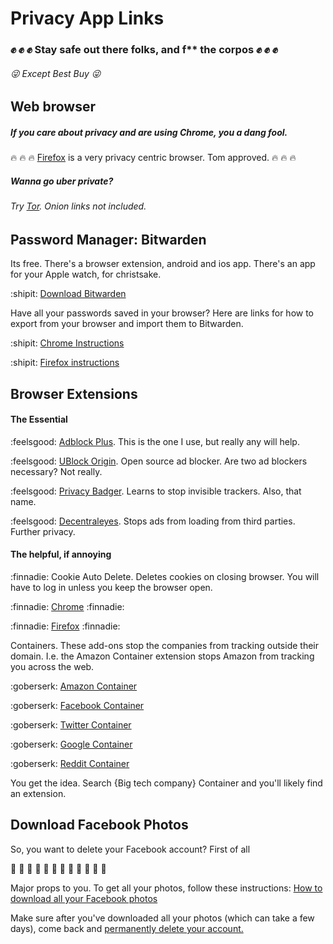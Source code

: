 # Privacy App Links
### :fist: :fist: :fist: Stay safe out there folks, and f** the corpos :fist: :fist: :fist:
###### :stuck_out_tongue_winking_eye: Except Best Buy :stuck_out_tongue_winking_eye:

## Web browser 
##### If you care about privacy and are using Chrome, you a dang fool.

:fire: :fire: :fire: [Firefox](https://www.mozilla.org/en-US/firefox/new/) is a very privacy centric browser. Tom approved. :fire: :fire: :fire:

##### Wanna go uber private? 
###### Try [Tor](https://www.torproject.org/download/). Onion links not included.


## Password Manager: Bitwarden

Its free. There's a browser extension, android and ios app. There's an app for your Apple watch, for christsake.

:shipit: [Download Bitwarden](https://bitwarden.com/download/)

Have all your passwords saved in your browser? Here are links for how to export from your browser and import them to Bitwarden.

:shipit: [Chrome Instructions](https://bitwarden.com/help/import-from-chrome/)

:shipit: [Firefox instructions](https://bitwarden.com/help/import-from-firefox/)


## Browser Extensions
#### The Essential

:feelsgood: [Adblock Plus](https://adblockplus.org/). This is the one I use, but really any will help.

:feelsgood: [UBlock Origin](https://ublockorigin.com/). Open source ad blocker. Are two ad blockers necessary? Not really.

:feelsgood: [Privacy Badger](privacybadger.org). Learns to stop invisible trackers. Also, that name.

:feelsgood: [Decentraleyes](https://decentraleyes.org/). Stops ads from loading from third parties. Further privacy.

#### The helpful, if annoying

:finnadie: Cookie Auto Delete. Deletes cookies on closing browser. You will have to log in unless you keep the browser open.

:finnadie: [Chrome](https://chromewebstore.google.com/detail/cookie-autodelete/fhcgjolkccmbidfldomjliifgaodjagh) :finnadie:

:finnadie: [Firefox](https://addons.mozilla.org/en-US/firefox/addon/cookie-autodelete/) :finnadie:

Containers. These add-ons stop the companies from tracking outside their domain. I.e. the Amazon Container extension stops Amazon from tracking you across the web.

:goberserk: [Amazon Container](https://addons.mozilla.org/en-US/firefox/addon/contain-amazon/)

:goberserk: [Facebook Container](https://addons.mozilla.org/en-US/firefox/addon/facebook-container/)

:goberserk: [Twitter Container](https://addons.mozilla.org/en-US/firefox/addon/twitter-container/?utm_source=addons.mozilla.org&utm_medium=referral&utm_content=search)

:goberserk: [Google Container](https://addons.mozilla.org/en-US/firefox/addon/google-container/)

:goberserk: [Reddit Container](https://addons.mozilla.org/en-US/firefox/addon/reddit-container/)

You get the idea. Search {Big tech company} Container and you'll likely find an extension.


## Download Facebook Photos

So, you want to delete your Facebook account? First of all 

:clap: :clap: :clap: :clap: :clap: :clap: :clap: :clap: :clap: :clap: :clap: :clap: 

Major props to you. To get all your photos, follow these instructions: [How to download all your Facebook photos](https://www.solveyourtech.com/how-to-save-all-photos-from-facebook-a-comprehensive-step-by-step-guide/)

Make sure after you've downloaded all your photos (which can take a few days), come back and [permanently delete your account.](https://www.solveyourtech.com/how-to-permanently-delete-a-facebook-account-a-step-by-step-guide/)
